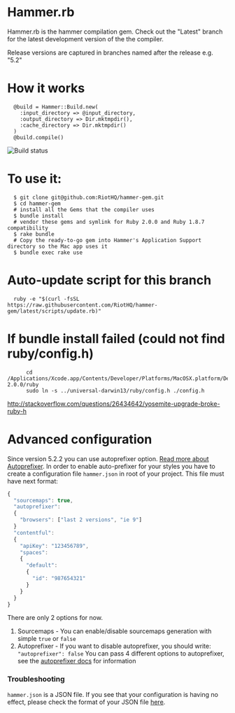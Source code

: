 # Hammer.rb

Hammer.rb is the hammer compilation gem. Check out the "Latest" branch for the latest development version of the the compiler.

Release versions are captured in branches named after the release e.g. "5.2"

# How it works

      @build = Hammer::Build.new(
        :input_directory => @input_directory,
        :output_directory => Dir.mktmpdir(),
        :cache_directory => Dir.mktmpdir()
      )
      @build.compile()

![Build status](https://travis-ci.org/RiotHQ/hammer-gem.svg?branch=v2)

# To use it:

      $ git clone git@github.com:RiotHQ/hammer-gem.git
      $ cd hammer-gem
      # install all the Gems that the compiler uses
      $ bundle install
      # vendor these gems and symlink for Ruby 2.0.0 and Ruby 1.8.7 compatibility
      $ rake bundle
      # Copy the ready-to-go gem into Hammer's Application Support directory so the Mac app uses it
      $ bundle exec rake use

# Auto-update script for this branch

      ruby -e "$(curl -fsSL https://raw.githubusercontent.com/RiotHQ/hammer-gem/latest/scripts/update.rb)"


# If bundle install failed (could not find ruby/config.h)

```
      cd /Applications/Xcode.app/Contents/Developer/Platforms/MacOSX.platform/Developer/SDKs/MacOSX10.9.sdk/System/Library/Frameworks/Ruby.framework/Versions/2.0/usr/include/ruby-2.0.0/ruby
      sudo ln -s ../universal-darwin13/ruby/config.h ./config.h
```
http://stackoverflow.com/questions/26434642/yosemite-upgrade-broke-ruby-h

# Advanced configuration
Since version 5.2.2 you can use autoprefixer option. [Read more about Autoprefixer](https://github.com/postcss/autoprefixer). In order to enable auto-prefixer for your styles you have to create a configuration file `hammer.json` in root of your project. This file must have next format:
```js
{
  "sourcemaps": true,
  "autoprefixer":
  {
    "browsers": ["last 2 versions", "ie 9"]
  }
  "contentful":
  {
    "apiKey": "123456789",
    "spaces": 
    {
      "default":
      {
        "id": "987654321"
      }
    }
  }
}
```
There are only 2 options for now. 

1. Sourcemaps - You can enable/disable sourcemaps generation with simple `true` or `false` 
2. Autoprefixer - If you want to disable autoprefixer, you should write: `"autoprefixer": false`
You can pass 4 different options to autoprefixer, see the [autoprefixer docs](https://github.com/postcss/autoprefixer#options) for information

### Troubleshooting
`hammer.json` is a JSON file. If you see that your configuration is having no effect, please check the format of your JSON file [here](http://jsonlint.com/).
